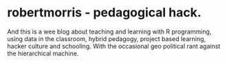 # robertmorris - pedagogical hack.
And this is a wee blog about teaching and learning with R programming, using data in the classroom, hybrid pedagogy, project based learning, hacker culture and schooling. With the occasional geo political rant against the hierarchical machine.
